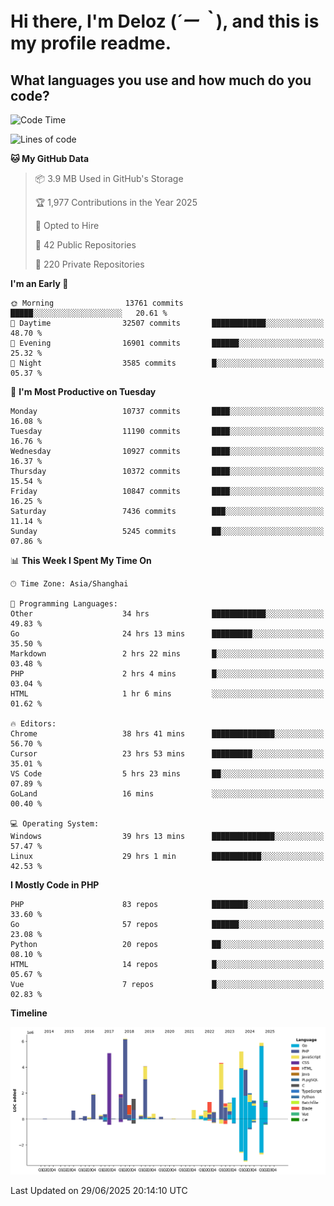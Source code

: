 # **Hi there, I'm Deloz (*´ー｀*), and this is my profile readme.**

## **What languages you use and how much do you code?**

<!--START_SECTION:waka-->
![Code Time](http://img.shields.io/badge/Code%20Time-6%2C802%20hrs%2022%20mins-blue)

![Lines of code](https://img.shields.io/badge/From%20Hello%20World%20I%27ve%20Written-56.0%20million%20lines%20of%20code-blue)

**🐱 My GitHub Data** 

> 📦 3.9 MB Used in GitHub's Storage 
 > 
> 🏆 1,977 Contributions in the Year 2025
 > 
> 💼 Opted to Hire
 > 
> 📜 42 Public Repositories 
 > 
> 🔑 220 Private Repositories 
 > 
**I'm an Early 🐤** 

```text
🌞 Morning                13761 commits       █████░░░░░░░░░░░░░░░░░░░░   20.61 % 
🌆 Daytime                32507 commits       ████████████░░░░░░░░░░░░░   48.70 % 
🌃 Evening                16901 commits       ██████░░░░░░░░░░░░░░░░░░░   25.32 % 
🌙 Night                  3585 commits        █░░░░░░░░░░░░░░░░░░░░░░░░   05.37 % 
```
📅 **I'm Most Productive on Tuesday** 

```text
Monday                   10737 commits       ████░░░░░░░░░░░░░░░░░░░░░   16.08 % 
Tuesday                  11190 commits       ████░░░░░░░░░░░░░░░░░░░░░   16.76 % 
Wednesday                10927 commits       ████░░░░░░░░░░░░░░░░░░░░░   16.37 % 
Thursday                 10372 commits       ████░░░░░░░░░░░░░░░░░░░░░   15.54 % 
Friday                   10847 commits       ████░░░░░░░░░░░░░░░░░░░░░   16.25 % 
Saturday                 7436 commits        ███░░░░░░░░░░░░░░░░░░░░░░   11.14 % 
Sunday                   5245 commits        ██░░░░░░░░░░░░░░░░░░░░░░░   07.86 % 
```


📊 **This Week I Spent My Time On** 

```text
🕑︎ Time Zone: Asia/Shanghai

💬 Programming Languages: 
Other                    34 hrs              ████████████░░░░░░░░░░░░░   49.83 % 
Go                       24 hrs 13 mins      █████████░░░░░░░░░░░░░░░░   35.50 % 
Markdown                 2 hrs 22 mins       █░░░░░░░░░░░░░░░░░░░░░░░░   03.48 % 
PHP                      2 hrs 4 mins        █░░░░░░░░░░░░░░░░░░░░░░░░   03.04 % 
HTML                     1 hr 6 mins         ░░░░░░░░░░░░░░░░░░░░░░░░░   01.62 % 

🔥 Editors: 
Chrome                   38 hrs 41 mins      ██████████████░░░░░░░░░░░   56.70 % 
Cursor                   23 hrs 53 mins      █████████░░░░░░░░░░░░░░░░   35.01 % 
VS Code                  5 hrs 23 mins       ██░░░░░░░░░░░░░░░░░░░░░░░   07.89 % 
GoLand                   16 mins             ░░░░░░░░░░░░░░░░░░░░░░░░░   00.40 % 

💻 Operating System: 
Windows                  39 hrs 13 mins      ██████████████░░░░░░░░░░░   57.47 % 
Linux                    29 hrs 1 min        ███████████░░░░░░░░░░░░░░   42.53 % 
```

**I Mostly Code in PHP** 

```text
PHP                      83 repos            ████████░░░░░░░░░░░░░░░░░   33.60 % 
Go                       57 repos            ██████░░░░░░░░░░░░░░░░░░░   23.08 % 
Python                   20 repos            ██░░░░░░░░░░░░░░░░░░░░░░░   08.10 % 
HTML                     14 repos            █░░░░░░░░░░░░░░░░░░░░░░░░   05.67 % 
Vue                      7 repos             █░░░░░░░░░░░░░░░░░░░░░░░░   02.83 % 
```



**Timeline**

![Lines of Code chart](https://raw.githubusercontent.com/deloz/deloz/main/assets/bar_graph.png)


 Last Updated on 29/06/2025 20:14:10 UTC
<!--END_SECTION:waka-->
